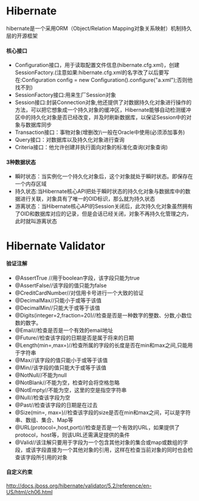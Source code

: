 # Hibernate
hibernate是一个采用ORM（Object/Relation Mapping对象关系映射）机制持久层的开源框架

#### 核心接口
- Configuration接口，用于读取配置文件信息(hibernate.cfg.xml)，创建SessionFactory.(注意如果:hibernate.cfg.xml的名字改了以后要写在:Configuration config = new Configuration().configure("a.xml");否则他找不到)
- SessionFactory接口:用来生厂Session对象
- Session接口:封装Connection对象,他还提供了对数据持久化对象进行操作的方法，可以把它想象成一个持久对象的缓冲区，Hibernate能够自动检测缓冲区中的持久化对象是否已经改变，并及时刷新数据库，以保证Session中的对象与数据库同步
- Transaction接口：事物对象(增删改)\一般在Oracle中使用(必须添加事务)
- Query接口：对数据库以及持久化对象进行查询
- Criteria接口：他允许创建并执行面向对象的标准化查询(对象查询)

#### 3种数据状态
- 瞬时状态：当实例化一个持久化对象后，这个对象就处于瞬时状态。即保存在一个内存区域
- 持久状态:当Hibernate核心API把处于瞬时状态的持久化对象与数据库中的数据进行关联，对象具有了唯一的OID标识，那么就为持久状态
- 游离状态：当Hibernate核心API的Session关闭后，此次持久化对象虽然拥有了OID和数据库对应的记录，但是会话已经关闭，对象不再持久化管理之内，此时就叫游离状态

# Hibernate Validator
#### 验证注解
- @AssertTrue //用于boolean字段，该字段只能为true  
- @AssertFalse//该字段的值只能为false  
- @CreditCardNumber//对信用卡号进行一个大致的验证  
- @DecimalMax//只能小于或等于该值  
- @DecimalMin//只能大于或等于该值  
- @Digits(integer=2,fraction=20)//检查是否是一种数字的整数、分数,小数位数的数字。  
- @Email//检查是否是一个有效的email地址  
- @Future//检查该字段的日期是否是属于将来的日期  
- @Length(min=,max=)//检查所属的字段的长度是否在min和max之间,只能用于字符串  
- @Max//该字段的值只能小于或等于该值  
- @Min//该字段的值只能大于或等于该值  
- @NotNull//不能为null  
- @NotBlank//不能为空，检查时会将空格忽略  
- @NotEmpty//不能为空，这里的空是指空字符串  
- @Null//检查该字段为空  
- @Past//检查该字段的日期是在过去  
- @Size(min=, max=)//检查该字段的size是否在min和max之间，可以是字符串、数组、集合、Map等  
- @URL(protocol=,host,port)//检查是否是一个有效的URL，如果提供了protocol，host等，则该URL还需满足提供的条件  
- @Valid//该注解只要用于字段为一个包含其他对象的集合或map或数组的字段，或该字段直接为一个其他对象的引用，这样在检查当前对象的同时也会检查该字段所引用的对象

#### 自定义约束
http://docs.jboss.org/hibernate/validator/5.2/reference/en-US/html/ch06.html
